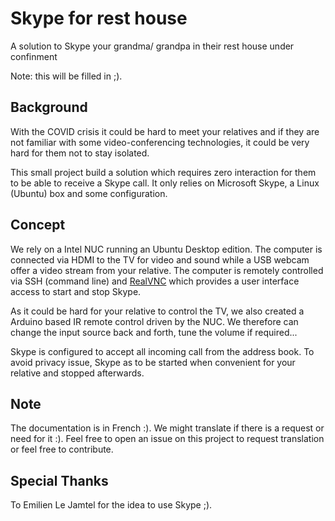 # Skype for rest house
A solution to Skype your grandma/ grandpa in their rest house under confinment

Note: this will be filled in ;).

## Background
With the COVID crisis it could be hard to meet your relatives and if they are not familiar with some video-conferencing technologies, it could be very hard for them not to stay isolated.

This small project build a solution which requires zero interaction for them to be able to receive a Skype call.  It only relies on Microsoft Skype, a Linux (Ubuntu) box and some configuration.

## Concept
We rely on a Intel NUC running an Ubuntu Desktop edition. The computer is connected via HDMI to the TV for video and sound while a USB webcam offer a video stream from your relative.  The computer is remotely controlled via SSH (command line) and [RealVNC](https://www.realvnc.com) which provides a user interface access to start and stop Skype.

As it could be hard for your relative to control the TV, we also created a Arduino based IR remote control driven by the NUC.  We therefore can change the input source back and forth, tune the volume if required...

Skype is configured to accept all incoming call from the address book.  To avoid privacy issue, Skype as to be started when convenient for your relative and stopped afterwards.

## Note
The documentation is in French :).  We might translate if there is a request or need for it :).
Feel free to open an issue on this project to request translation or feel free to contribute.

## Special Thanks
To Emilien Le Jamtel for the idea to use Skype ;).
